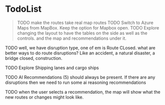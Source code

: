 # TodoList

>TODO make the routes take real map routes
>TODO Switch to Azure Maps from MapBox. Keep the option for Mapbox open.
>TODO Explore changing the layout to have the tables on the side as well as the controls. and the map and recommendations under it.

TODO well, we have disruption type, one of em is Route CLosed. what are better ways to do route disruptions? Like an accident, a natural disaster, a bridge closed, construction.

TODO Explore Shipping lanes and cargo ships

TODO AI Recommendations (5) should always be present. If there are any disruptions then we need to run some ai reasoning recommendations

TODO when the user selects a recommendation, the map will show what the new routes or changes might look like.
